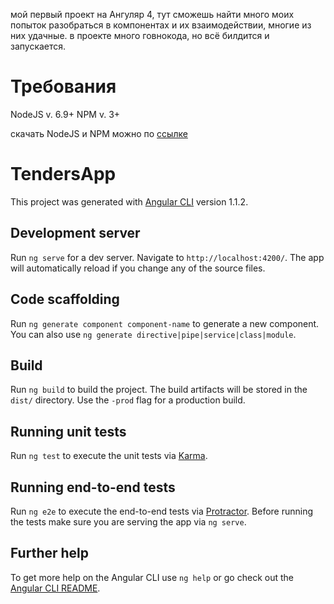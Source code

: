 мой первый проект на Ангуляр 4, тут сможешь найти много моих попыток разобраться в компонентах и их взаимодействии, многие из них удачные.
в проекте много говнокода, но всё билдится и запускается.
 
# Требования

NodeJS v. 6.9+
NPM v. 3+

скачать NodeJS и NPM можно по [ссылке](https://nodejs.org/en/)
 
 
# TendersApp

This project was generated with [Angular CLI](https://github.com/angular/angular-cli) version 1.1.2.

## Development server

Run `ng serve` for a dev server. Navigate to `http://localhost:4200/`. The app will automatically reload if you change any of the source files.

## Code scaffolding

Run `ng generate component component-name` to generate a new component. You can also use `ng generate directive|pipe|service|class|module`.

## Build

Run `ng build` to build the project. The build artifacts will be stored in the `dist/` directory. Use the `-prod` flag for a production build.

## Running unit tests

Run `ng test` to execute the unit tests via [Karma](https://karma-runner.github.io).

## Running end-to-end tests

Run `ng e2e` to execute the end-to-end tests via [Protractor](http://www.protractortest.org/).
Before running the tests make sure you are serving the app via `ng serve`.

## Further help

To get more help on the Angular CLI use `ng help` or go check out the [Angular CLI README](https://github.com/angular/angular-cli/blob/master/README.md).
